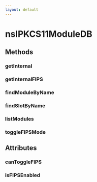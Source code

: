 ```yaml
---
layout: default
---
```


# nsIPKCS11ModuleDB #

## Methods ##

### getInternal ###

### getInternalFIPS ###

### findModuleByName ###

### findSlotByName ###

### listModules ###

### toggleFIPSMode ###

## Attributes ##

### canToggleFIPS ###

### isFIPSEnabled ###

